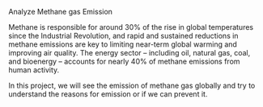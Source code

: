 Analyze Methane gas Emission

Methane is responsible for around 30% of the rise in global temperatures since the Industrial Revolution, and rapid and sustained reductions in methane emissions are key to limiting near-term global warming and improving air quality. The energy sector – including oil, natural gas, coal, and bioenergy – accounts for nearly 40% of methane emissions from human activity.

In this project, we will see the emission of methane gas globally and try to understand the reasons for emission or if we can prevent it.
